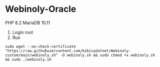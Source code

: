 # Webinoly-Oracle
PHP 8.2
MariaDB 10.11

1. Login root
2. Run
```
sudo wget --no-check-certificate "https://raw.githubusercontent.com/bibicadotnet/Webinoly-custom/main/webinoly.sh" -O webinoly.sh && sudo chmod +x webinoly.sh && sudo ./webinoly.sh
```
